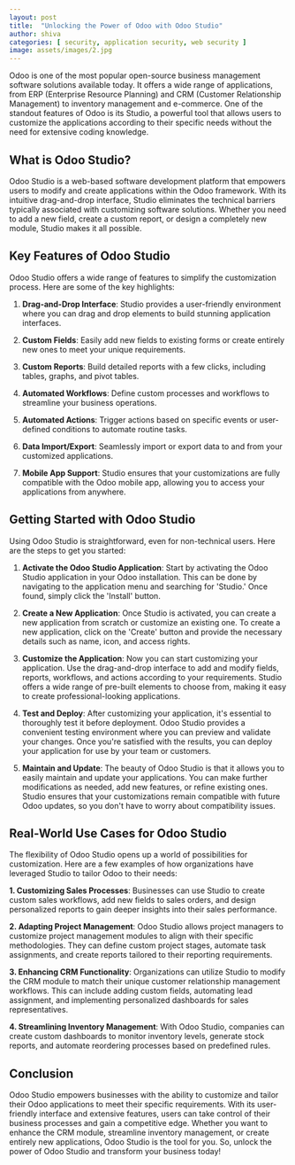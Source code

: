 ```yaml
---
layout: post
title:  "Unlocking the Power of Odoo with Odoo Studio"
author: shiva
categories: [ security, application security, web security ]
image: assets/images/2.jpg
---
```

Odoo is one of the most popular open-source business management software solutions available today. It offers a wide range of applications, from ERP (Enterprise Resource Planning) and CRM (Customer Relationship Management) to inventory management and e-commerce. One of the standout features of Odoo is its Studio, a powerful tool that allows users to customize the applications according to their specific needs without the need for extensive coding knowledge.

## What is Odoo Studio?

Odoo Studio is a web-based software development platform that empowers users to modify and create applications within the Odoo framework. With its intuitive drag-and-drop interface, Studio eliminates the technical barriers typically associated with customizing software solutions. Whether you need to add a new field, create a custom report, or design a completely new module, Studio makes it all possible.

## Key Features of Odoo Studio

Odoo Studio offers a wide range of features to simplify the customization process. Here are some of the key highlights:

1. **Drag-and-Drop Interface**: Studio provides a user-friendly environment where you can drag and drop elements to build stunning application interfaces.

2. **Custom Fields**: Easily add new fields to existing forms or create entirely new ones to meet your unique requirements.

3. **Custom Reports**: Build detailed reports with a few clicks, including tables, graphs, and pivot tables.

4. **Automated Workflows**: Define custom processes and workflows to streamline your business operations.

5. **Automated Actions**: Trigger actions based on specific events or user-defined conditions to automate routine tasks.

6. **Data Import/Export**: Seamlessly import or export data to and from your customized applications.

7. **Mobile App Support**: Studio ensures that your customizations are fully compatible with the Odoo mobile app, allowing you to access your applications from anywhere.

## Getting Started with Odoo Studio

Using Odoo Studio is straightforward, even for non-technical users. Here are the steps to get you started:

1. **Activate the Odoo Studio Application**: Start by activating the Odoo Studio application in your Odoo installation. This can be done by navigating to the application menu and searching for 'Studio.' Once found, simply click the 'Install' button.

2. **Create a New Application**: Once Studio is activated, you can create a new application from scratch or customize an existing one. To create a new application, click on the 'Create' button and provide the necessary details such as name, icon, and access rights.

3. **Customize the Application**: Now you can start customizing your application. Use the drag-and-drop interface to add and modify fields, reports, workflows, and actions according to your requirements. Studio offers a wide range of pre-built elements to choose from, making it easy to create professional-looking applications.

4. **Test and Deploy**: After customizing your application, it's essential to thoroughly test it before deployment. Odoo Studio provides a convenient testing environment where you can preview and validate your changes. Once you're satisfied with the results, you can deploy your application for use by your team or customers.

5. **Maintain and Update**: The beauty of Odoo Studio is that it allows you to easily maintain and update your applications. You can make further modifications as needed, add new features, or refine existing ones. Studio ensures that your customizations remain compatible with future Odoo updates, so you don't have to worry about compatibility issues.

## Real-World Use Cases for Odoo Studio

The flexibility of Odoo Studio opens up a world of possibilities for customization. Here are a few examples of how organizations have leveraged Studio to tailor Odoo to their needs:

**1. Customizing Sales Processes**: Businesses can use Studio to create custom sales workflows, add new fields to sales orders, and design personalized reports to gain deeper insights into their sales performance.

**2. Adapting Project Management**: Odoo Studio allows project managers to customize project management modules to align with their specific methodologies. They can define custom project stages, automate task assignments, and create reports tailored to their reporting requirements.

**3. Enhancing CRM Functionality**: Organizations can utilize Studio to modify the CRM module to match their unique customer relationship management workflows. This can include adding custom fields, automating lead assignment, and implementing personalized dashboards for sales representatives.

**4. Streamlining Inventory Management**: With Odoo Studio, companies can create custom dashboards to monitor inventory levels, generate stock reports, and automate reordering processes based on predefined rules.

## Conclusion

Odoo Studio empowers businesses with the ability to customize and tailor their Odoo applications to meet their specific requirements. With its user-friendly interface and extensive features, users can take control of their business processes and gain a competitive edge. Whether you want to enhance the CRM module, streamline inventory management, or create entirely new applications, Odoo Studio is the tool for you. So, unlock the power of Odoo Studio and transform your business today!
